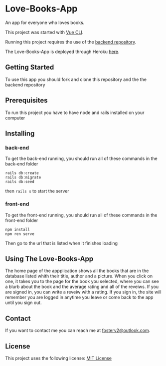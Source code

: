 # Love-Books-App

An app for everyone who loves books.

This project was started with [Vue CLI](https://cli.vuejs.org/).

Running this project requires the use of the [backend repository](https://github.com/fosterv2/book-app-backend).

The Love-Books-App is deployed through Heroku [here](https://love-books-app.herokuapp.com/).

## Getting Started

To use this app you should fork and clone this repository and the the backend repository

## Prerequisites

To run this project you have to have node and rails installed on your computer

## Installing

### back-end

To get the back-end running, you should run all of these commands in the back-end folder

```
rails db:create
rails db:migrate
rails db:seed
```
then `rails s` to start the server

### front-end

To get the front-end running, you should run all of these commands in the front-end folder

```
npm install
npm ren serve
```
Then go to the url that is listed when it finishes loading

## Using The Love-Books-App

The home page of the appplication shows all the books that are in the database listed whith their title, author and a picture. When you click on one, it takes you to the page for the book you selected, where you can see a blurb about the book and the average rating and all of the reveiws. If you are signed in, you can write a reveiw with a rating. If you sign in, the site will remember you are logged in anytime you leave or come back to the app until you sign out.

## Contact

If you want to contact me you can reach me at fosterv2@outlook.com.

## License

This project uses the following license: [MIT License](https://choosealicense.com/licenses/mit/)
